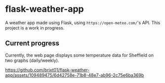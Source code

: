 # flask-weather-app
A weather app made using Flask, using `https://open-meteo.com/`'s API. This project is a work in progress.

## Current progress

Currently, the web page displays some temperature data for Sheffield on two graphs (daily/weekly). 

https://github.com/brixt01/flask-weather-app/assets/109489475/6d42758e-71b8-48e7-ab96-2c75e6ba369b
